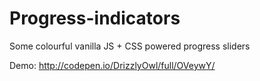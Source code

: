 # Progress-indicators
Some colourful vanilla JS + CSS powered progress sliders

Demo: http://codepen.io/DrizzlyOwl/full/OVeywY/
